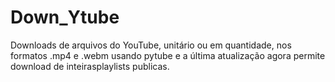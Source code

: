 # Down_Ytube
Downloads de arquivos do YouTube, unitário ou em quantidade, nos formatos .mp4 e .webm usando pytube
e a última atualização agora permite download de inteirasplaylists publicas.
